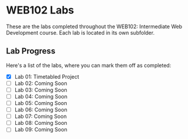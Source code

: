 # WEB102 Labs

These are the labs completed throughout the WEB102: Intermediate Web Development course. Each lab is located in its own subfolder.

## Lab Progress

Here's a list of the labs, where you can mark them off as completed:

- [x] Lab 01: Timetabled Project
- [ ] Lab 02: Coming Soon
- [ ] Lab 03: Coming Soon
- [ ] Lab 04: Coming Soon
- [ ] Lab 05: Coming Soon
- [ ] Lab 06: Coming Soon
- [ ] Lab 07: Coming Soon
- [ ] Lab 08: Coming Soon
- [ ] Lab 09: Coming Soon